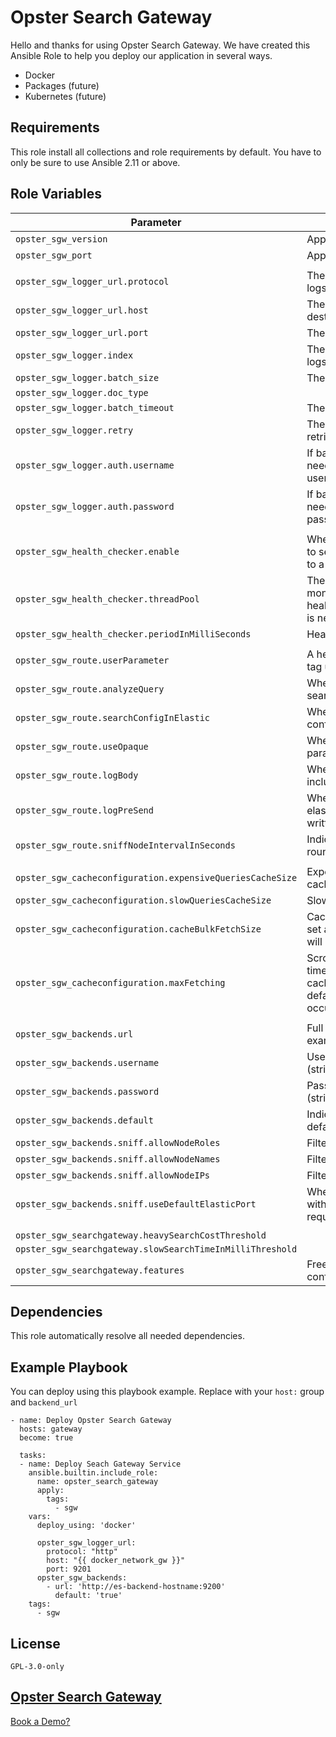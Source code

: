 Opster Search Gateway
=====================

Hello and thanks for using Opster Search Gateway. We have created this Ansible Role to help you deploy our application in several ways.

* Docker
* Packages (future)
* Kubernetes (future)

Requirements
------------

This role install all collections and role requirements by default. You have to only be sure to use Ansible 2.11 or above.

Role Variables
--------------

| Parameter                                                   | Description                                                                                                            | Default       |
| ----------------------------------------------------------- | ---------------------------------------------------------------------------------------------------------------------- | ------------- |
| `opster_sgw_version`                                      | Application version to deploy.                                                                                         | `latest`    |
| `opster_sgw_port`                                         | Application listen port                                                                                                | `9200`      |
|                                                             |                                                                                                                        |               |
| `opster_sgw_logger_url.protocol`                          | The ES protocol for destination logs. (http, https)                                                                    | `http`      |
| `opster_sgw_logger_url.host`                              | The ES hostname or IP for destination logs                                                                             | `localhost` |
| `opster_sgw_logger_url.port`                              | The ES port for destination logs                                                                                       | `9201`      |
| `opster_sgw_logger.index`                                 | The ES index of destination logs                                                                                       | `opster-sg` |
| `opster_sgw_logger.batch_size`                            | The log bulk size                                                                                                      | `10`        |
| `opster_sgw_logger.doc_type`                              |                                                                                                                        | `doc`       |
| `opster_sgw_logger.batch_timeout`                         | The timeout for bulk insert                                                                                            | `5000`      |
| `opster_sgw_logger.retry`                                 | The amount of bulk insert retries until log is thrown away                                                             | `3`         |
| `opster_sgw_logger.auth.username`                         | If basic authentication is needed, you can set the username here                                                       |               |
| `opster_sgw_logger.auth.password`                         | If basic authentication is needed, you can set the password here                                                       |               |
|                                                             |                                                                                                                        |               |
| `opster_sgw_health_checker.enable`                        | When true there will be monitor to see if cluster is responding to a simple Get request                                | `default`   |
| `opster_sgw_health_checker.threadPool`                    | The amount of threads, to monitor the backend clusters’ health. Usually, no more than 1 is needed                     | `1`         |
| `opster_sgw_health_checker.periodInMilliSeconds`          | Health checks interval                                                                                                 | `1000`      |
|                                                             |                                                                                                                        |               |
| `opster_sgw_route.userParameter`                          | A header name, to be used to tag user parameters                                                                       | `X-User-Id` |
| `opster_sgw_route.analyzeQuery`                           | When false no analyzing of searches occurs                                                                             | `default`   |
| `opster_sgw_route.searchConfigInElastic`                  | When true will search cost config in app cluster                                                                       | `false`     |
| `opster_sgw_route.useOpaque`                              | When true will add Opaque parameters                                                                                   | `false`     |
| `opster_sgw_route.logBody`                                | When true log messages will include request body                                                                       | `false`     |
| `opster_sgw_route.logPreSend`                             | When true additional log pre elastic search send will be written                                                       | `false`     |
| `opster_sgw_route.sniffNodeIntervalInSeconds`             | Indicate when to reset the round robin cursor                                                                          | `false`     |
|                                                             |                                                                                                                        |               |
| `opster_sgw_cacheconfiguration.expensiveQueriesCacheSize` | Expensive queries amount to cache                                                                                      | `1`         |
| `opster_sgw_cacheconfiguration.slowQueriesCacheSize`      | Slow queries amount to cache                                                                                           | `1`         |
| `opster_sgw_cacheconfiguration.cacheBulkFetchSize`        | Cache query size param. When set as default, no cache loading will occur                                               | `0`         |
| `opster_sgw_cacheconfiguration.maxFetching`               | Scrolling amount (how many times scrolled to get more cache results). When set as default, no cache loading will occur | `0`         |
|                                                             |                                                                                                                        |               |
| `opster_sgw_backends.url`                                 | Full Elasticsearch Url. For example,`http://localhost:9200`                                                          |               |
| `opster_sgw_backends.username`                            | Username for authentication (string)                                                                                   |               |
| `opster_sgw_backends.password`                            | Password for authentication (string)                                                                                   |               |
| `opster_sgw_backends.default`                             | Indicate if this backend is the default one (boolean)                                                                  |               |
| `opster_sgw_backends.sniff.allowNodeRoles`                | Filter node by its role (list)                                                                                         |               |
| `opster_sgw_backends.sniff.allowNodeNames`                | Filter node by its Ip (list)                                                                                           |               |
| `opster_sgw_backends.sniff.allowNodeIPs`                  | Filter node by its name (list)                                                                                         |               |
| `opster_sgw_backends.sniff.useDefaultElasticPort`         | When true port 9200 wil be us with the node ip to route request (boolean)                                              |               |
|                                                             |                                                                                                                        |               |
| `opster_sgw_searchgateway.heavySearchCostThreshold`       |                                                                                                                        | `1000`      |
| `opster_sgw_searchgateway.slowSearchTimeInMilliThreshold` |                                                                                                                        | `1000`      |
| `opster_sgw_searchgateway.features`                       | Free-form for all features configuration (map)                                                                         |               |

Dependencies
------------

This role automatically resolve all needed dependencies.

Example Playbook
----------------

You can deploy using this playbook example. Replace with your `host:` group and `backend_url`

```
- name: Deploy Opster Search Gateway
  hosts: gateway
  become: true  

  tasks:
  - name: Deploy Seach Gateway Service
    ansible.builtin.include_role:
      name: opster_search_gateway
      apply:
        tags:
          - sgw  
    vars:
      deploy_using: 'docker'

      opster_sgw_logger_url:
        protocol: "http"
        host: "{{ docker_network_gw }}"
        port: 9201
      opster_sgw_backends:
        - url: 'http://es-backend-hostname:9200'
          default: 'true'
    tags:
      - sgw
```

License
-------

`GPL-3.0-only`

[Opster Search Gateway](https://opster.com/elasticsearch-search-gateway)
---------------------

[Book a Demo?](https://opster.com/book-a-demo-of-the-search-gateway/)
